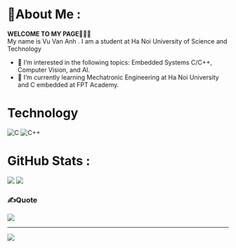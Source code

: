 # 💫About Me :
**WELCOME TO MY PAGE**👋👋👋 \
 My name is Vu Van Anh . I am a student at Ha Noi University of Science and Technology  
- 👀 I’m interested in the following topics: Embedded Systems C/C++, Computer Vision, and AI.
- 🌱 I’m currently learning Mechatronic Engineering at Ha Noi University and C embedded at FPT Academy.

# Technology
![C](https://img.shields.io/badge/c-%2300599C.svg?style=for-the-badge&logo=c&logoColor=white) ![C++](https://img.shields.io/badge/c++-%2300599C.svg?style=for-the-badge&logo=c%2B%2B&logoColor=white)
# GitHub Stats :
![](https://github-readme-stats.vercel.app/api?username=vvanh2102&theme=default&hide_border=false&include_all_commits=false&count_private=false)
![](https://github-readme-stats.vercel.app/api/top-langs/?username=vvanh2102&theme=default&hide_border=false&include_all_commits=false&count_private=false&layout=compact)

### ✍️Quote
![](https://quotes-github-readme.vercel.app/api?type=horizontal&theme=light)

---
[![](https://visitcount.itsvg.in/api?id=vvanh2102&icon=0&color=0)](https://visitcount.itsvg.in)
